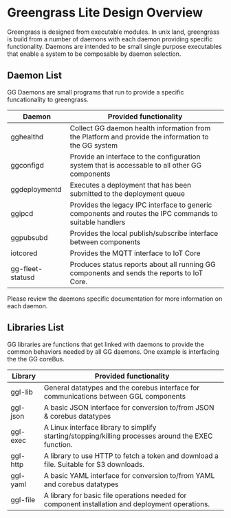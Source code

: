 # Greengrass Lite Design Overview

Greengrass is designed from executable modules.  In unix land, greengrass is build from a number of daemons with each daemon providing specific functionality.  Daemons are intended to be small single purpose executables that enable a system to be composable by daemon selection.

## Daemon List
GG Daemons are small programs that run to provide a specific funcationality to greengrass.

| Daemon           | Provided functionality                                                                                   |
|------------------|----------------------------------------------------------------------------------------------------------|
| gghealthd        | Collect GG daemon health information from the Platform and provide the information to the GG system      |
| ggconfigd        | Provide an interface to the configuration system that is accessable to all other GG components           |
| ggdeploymentd    | Executes a deployment that has been submitted to the deployment queue                                    |
| ggipcd           | Provides the legacy IPC interface to generic components and routes the IPC commands to suitable handlers |
| ggpubsubd        | Provides the local publish/subscribe interface between components                                        |
| iotcored         | Provides the MQTT interface to IoT Core                                                                  |
| gg-fleet-statusd | Produces status reports about all running GG components and sends the reports to IoT Core.               |

Please review the daemons specific documentation for more information on each daemon.

## Libraries List
GG libraries are functions that get linked with daemons to provide the common behaviors needed by all GG daemons.  One example is interfacing the the GG coreBus.

| Library          | Provided functionality                                                                                   |
|------------------|----------------------------------------------------------------------------------------------------------|
| ggl-lib          | General datatypes and the corebus interface for communications between GGL components                    |
| ggl-json         | A basic JSON interface for conversion to/from JSON & corebus datatypes                                   |
| ggl-exec         | A Linux interface library to simplify starting/stopping/killing processes around the EXEC function.      |
| ggl-http         | A library to use HTTP to fetch a token and download a file.  Suitable for S3 downloads.                  |
| ggl-yaml         | A basic YAML interface for conversion to/from YAML and corebus datatypes                                 |
| ggl-file         | A library for basic file operations needed for component installation and deployment operations.         |


